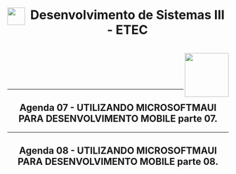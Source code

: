 <div align="center">
<img align="left" height="40" src="https://www.svgrepo.com/show/477093/mobile-phone-signal.svg"/><h1>Desenvolvimento de Sistemas III - ETEC</h1>
<br>
  <img align="right" height="100" src="https://www.svgrepo.com/show/477108/computer.svg" />
<br>
  <br>
  <br>
  <br>
  <hr>

<h2>Agenda 07 - UTILIZANDO MICROSOFTMAUI PARA DESENVOLVIMENTO MOBILE parte 07.</h2>

<hr>

<h2>Agenda 08 - UTILIZANDO MICROSOFTMAUI PARA DESENVOLVIMENTO MOBILE parte 08.</h2>

</div>
